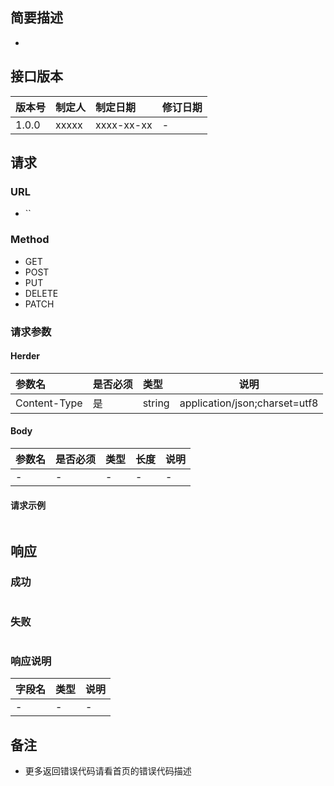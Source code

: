 ## 简要描述

- 

## 接口版本

|版本号|制定人|制定日期|修订日期|
|:----    |:---|:----- |-----   |
| 1.0.0 | xxxxx |xxxx-xx-xx | - |

## 请求

### URL

- ``

### Method

- GET
- POST
- PUT
- DELETE
- PATCH

### 请求参数

#### Herder

| 参数名       | 是否必须 | 类型   | 说明                          |
| :----------- | :------- | :----- | ----------------------------- |
| Content-Type | 是       | string | application/json;charset=utf8 |

#### Body

| 参数名 | 是否必须 | 类型 | 长度 | 说明 |
| :----- | :------- | :--- | ---- | ---- |
| -      | -        | -    | -    | -    |

#### 请求示例

```

```

## 响应

### 成功

```

```

### 失败


```

```

### 响应说明

| 字段名 | 类型 | 说明 |
| :----- | :--- | ---- |
| -      | -    | -    |

## 备注

- 更多返回错误代码请看首页的错误代码描述
